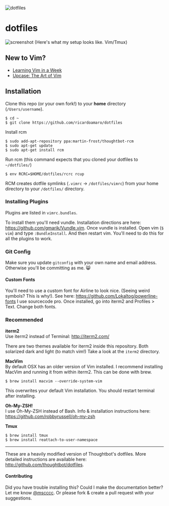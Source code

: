 ![dotfiles](https://raw.githubusercontent.com/mscoutermarsh/dotfiles/master/autobot.jpg)

dotfiles
===================
![screenshot](https://github.com/mscoutermarsh/dotfiles/blob/master/screenshot.png)
(Here's what my setup looks like. Vim/Tmux)

## New to Vim?
+ [Learning Vim in a Week](https://mikecoutermarsh.com/boston-vim-learning-vim-in-a-week/)
+ [Upcase: The Art of Vim](https://upcase.com/vim)

## Installation

Clone this repo (or your own fork!) to your **home** directory (`/Users/username`).
```
$ cd ~
$ git clone https://github.com/ricardoamaro/dotfiles
```

Install rcm

```
$ sudo add-apt-repository ppa:martin-frost/thoughtbot-rcm
$ sudo apt-get update
$ sudo apt-get install rcm
```

Run rcm (this command expects that you cloned your dotfiles to `~/dotfiles/`)
```
$ env RCRC=$HOME/dotfiles/rcrc rcup
```
RCM creates dotfile symlinks (`.vimrc` -> `/dotfiles/vimrc`) from your home directory to your `/dotfiles/` directory.

### Installing Plugins
Plugins are listed in `vimrc.bundles`.

To install them you'll need vundle. Installation directions are here: https://github.com/gmarik/Vundle.vim.
Once vundle is installed. Open vim (`$ vim`) and type `:BundleInstall`. And then restart vim. You'll need to do this for all the plugins to work.

### Git Config
Make sure you update ```gitconfig``` with your own name and email address. Otherwise you'll be committing as me. :smile_cat:

#### Custom Fonts
You'll need to use a custom font for Airline to look nice. (Seeing weird symbols? This is why!). See here: https://github.com/Lokaltog/powerline-fonts
I use sourcecode pro. Once installed, go into iterm2 and Profiles > Text. Change both fonts.

### Recommended

**iterm2**  
Use iterm2 instead of Terminal: http://iterm2.com/

There are two themes available for iterm2 inside this repository. Both solarized dark and light (to match vim!) Take a look at the `iterm2` directory.

**MacVim**  
By default OSX has an older version of Vim installed. I recommend installing MacVim and running it from within iterm2. This can be done with brew.
```
$ brew install macvim --override-system-vim
```
This overwrites your default Vim installation. You should restart terminal after installing.

**Oh-My-ZSH!**  
I use Oh-My-ZSH instead of Bash. Info & installation instructions here: https://github.com/robbyrussell/oh-my-zsh

**Tmux**  
```
$ brew install tmux
$ brew install reattach-to-user-namespace
```

---
These are a heavily modified version of Thoughtbot's dotfiles. More detailed instructions are available here: http://github.com/thoughtbot/dotfiles.

#### Contributing
Did you have trouble installing this? Could I make the documentation better? Let me know [@mscccc](http://twitter.com/mscccc). Or please fork & create a pull request with your suggestions.
